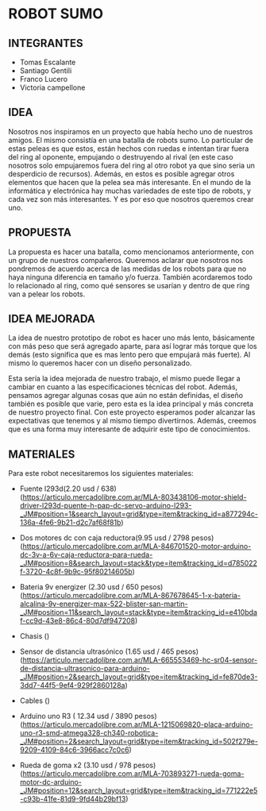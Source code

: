 # ROBOT SUMO

## INTEGRANTES
* Tomas Escalante
* Santiago Gentili
* Franco Lucero
* Victoria campellone

## IDEA

Nosotros nos inspiramos en un proyecto que había hecho uno de nuestros amigos. El mismo consistía en una batalla de robots sumo. Lo particular de estas peleas es que estos, están hechos con ruedas e intentan tirar fuera del ring al oponente, empujando o destruyendo al rival (en este caso nosotros solo empujaremos fuera del ring al otro robot ya que sino seria un desperdicio de recursos). 
Además, en estos es posible agregar otros elementos que hacen que la pelea sea más interesante. En el mundo de la informática y electrónica hay muchas variedades de este tipo de robots, y cada vez son más interesantes. Y es por eso que nosotros queremos crear uno. 

## PROPUESTA

La propuesta es hacer una batalla, como mencionamos anteriormente, con un grupo de nuestros compañeros. Queremos aclarar que nosotros nos pondremos de acuerdo acerca de las medidas de los robots para que no haya ninguna diferencia en tamaño y/o fuerza. También acordaremos todo lo relacionado al ring, como qué sensores se usarían y dentro de que ring van a pelear los robots. 

## IDEA MEJORADA

La idea de nuestro prototipo de robot es hacer uno más lento, básicamente con más peso que será agregado aparte, para así lograr más torque que los demás (esto significa que es mas lento pero que empujará más fuerte). Al mismo lo queremos hacer con un diseño personalizado. 

Esta sería la idea mejorada de nuestro trabajo, el mismo puede llegar a cambiar en cuanto a las especificaciones técnicas del robot. Además, pensamos agregar algunas cosas que aún no están definidas, el diseño también es posible que varie, pero esta es la idea principal y más concreta de nuestro proyecto final. 
Con este proyecto esperamos poder alcanzar las expectativas que tenemos y al mismo tiempo divertirnos. Además, creemos que es una forma muy interesante de adquirir este tipo de conocimientos. 

## MATERIALES

Para este robot necesitaremos los siguientes materiales:

* Fuente l293d(2.20 usd / 638)
(https://articulo.mercadolibre.com.ar/MLA-803438106-motor-shield-driver-l293d-puente-h-pap-dc-servo-arduino-l293-_JM#position=1&search_layout=grid&type=item&tracking_id=a877294c-136a-4fe6-9b21-d2c7af68f81b)

* Dos motores dc con caja reductora(9.95 usd / 2798 pesos)
(https://articulo.mercadolibre.com.ar/MLA-846701520-motor-arduino-dc-3v-a-6v-caja-reductora-para-rueda-_JM#position=8&search_layout=stack&type=item&tracking_id=d785022f-3720-4c8f-9b9c-95f80214605b)

* Bateria 9v energizer (2.30 usd / 650 pesos)
(https://articulo.mercadolibre.com.ar/MLA-867678645-1-x-bateria-alcalina-9v-energizer-max-522-blister-san-martin-_JM#position=11&search_layout=stack&type=item&tracking_id=e410bdaf-cc9d-43e8-86c4-80d7df947208)

* Chasis ()

* Sensor de distancia ultrasónico (1.65 usd / 465 pesos)
(https://articulo.mercadolibre.com.ar/MLA-665553469-hc-sr04-sensor-de-distancia-ultrasonico-para-arduino-_JM#position=2&search_layout=grid&type=item&tracking_id=fe870de3-3dd7-44f5-9ef4-929f2860128a)

* Cables ()

* Arduino uno R3 ( 12.34 usd   / 3890 pesos)
(https://articulo.mercadolibre.com.ar/MLA-1215069820-placa-arduino-uno-r3-smd-atmega328-ch340-robotica-_JM#position=2&search_layout=grid&type=item&tracking_id=502f279e-9209-4109-84c6-3966acc7c0c6)

* Rueda de goma x2 (3.10 usd / 978 pesos)
(https://articulo.mercadolibre.com.ar/MLA-703893271-rueda-goma-motor-dc-arduino-_JM#position=12&search_layout=grid&type=item&tracking_id=771222e5-c93b-41fe-81d9-9fd44b29bf13)
